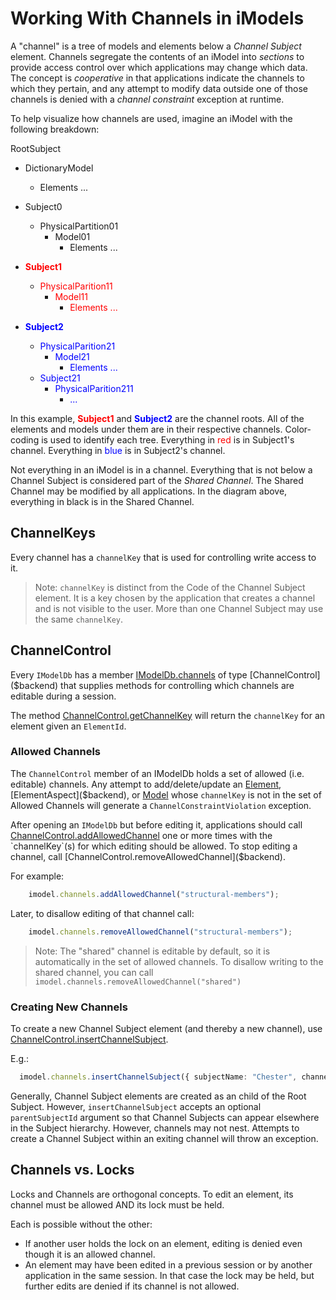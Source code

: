 # Working With Channels in iModels

A "channel" is a tree of models and elements below a *Channel Subject* element. Channels segregate the contents of an iModel into *sections* to provide access control over which applications may change which data. The concept is *cooperative* in that applications indicate the channels to which they pertain, and any attempt to modify data outside one of those channels is denied with a *channel constraint* exception at runtime.

To help visualize how channels are used, imagine an iModel with the following breakdown:

RootSubject
- DictionaryModel
  - Elements ...
- Subject0
  - PhysicalPartition01
    - Model01
      - Elements ...
- <span style="color:red;font-weight:bold">Subject1</span>
  - <span style="color:red">PhysicalParition11</span>
    - <span style="color:red">Model11</span>
      - <span style="color:red">Elements ...</span>

- <span style="color:blue;font-weight:bold">Subject2</span>
  - <span style="color:blue">PhysicalParition21</span>
    - <span style="color:blue">Model21</span>
      - <span style="color:blue">Elements ...</span>
  - <span style="color:blue">Subject21</span>
    - <span style="color:blue">PhysicalParition211</span>
      - <span style="color:blue">...</span>

In this example, <span style="color:red;font-weight:bold">Subject1</span> and <span style="color:blue;font-weight:bold">Subject2</span> are the channel roots. All of the elements and models under them are in their respective channels. Color-coding is used to identify each tree. Everything in <span style="color:red">red</span> is in Subject1's channel. Everything in <span style="color:blue">blue</span> is in Subject2's channel.

Not everything in an iModel is in a channel. Everything that is not below a Channel Subject is considered part of the *Shared Channel*. The Shared Channel may be modified by all applications. In the diagram above, everything in black is in the Shared Channel.

## ChannelKeys

Every channel has a `channelKey` that is used for controlling write access to it.

>Note: `channelKey` is distinct from the Code of the Channel Subject element. It is a key chosen by the application that creates a channel and is not visible to the user. More than one Channel Subject may use the same `channelKey`.

## ChannelControl

Every `IModelDb` has a member [IModelDb.channels]($backend) of type [ChannelControl]($backend) that supplies methods for controlling which channels are editable during a session.

The method [ChannelControl.getChannelKey]($backend) will return the `channelKey` for an element given an `ElementId`.

### Allowed Channels

The `ChannelControl` member of an IModelDb holds a set of allowed (i.e. editable) channels. Any attempt to add/delete/update an [Element]($backend), [ElementAspect]($backend), or [Model]($backend) whose `channelKey` is not in the set of Allowed Channels will generate a `ChannelConstraintViolation` exception.

After opening an `IModelDb` but before editing it, applications should call [ChannelControl.addAllowedChannel]($backend) one or more times with the `channelKey`(s) for which editing should be allowed. To stop editing a channel, call [ChannelControl.removeAllowedChannel]($backend).

For example:

```ts
    imodel.channels.addAllowedChannel("structural-members");
```

Later, to disallow editing of that channel call:

```ts
    imodel.channels.removeAllowedChannel("structural-members");
```

> Note: The "shared" channel is editable by default, so it is automatically in the set of allowed channels. To disallow writing to the shared channel, you can call `imodel.channels.removeAllowedChannel("shared")`

### Creating New Channels

To create a new Channel Subject element (and thereby a new channel), use [ChannelControl.insertChannelSubject]($backend).

E.g.:

```ts
  imodel.channels.insertChannelSubject({ subjectName: "Chester", channelKey: "surface-stubs" });
```

Generally, Channel Subject elements are created as an child of the Root Subject. However,  `insertChannelSubject` accepts an optional `parentSubjectId` argument so that Channel Subjects can appear elsewhere in the Subject hierarchy. However, channels may not nest. Attempts to create a Channel Subject within an exiting channel will throw an exception.

## Channels vs. Locks

Locks and Channels are orthogonal concepts. To edit an element, its channel must be allowed AND its lock must be held.

Each is possible without the other:
  - If another user holds the lock on an element, editing is denied even though it is an allowed channel.
  - An element may have been edited in a previous session or by another application in the same session. In that case the lock may be held, but further edits are denied if its channel is not allowed.
